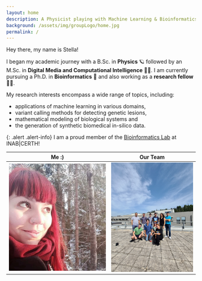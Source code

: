 ```yaml
---
layout: home
description: A Physicist playing with Machine Learning & Bioinformatics
background: /assets/img/groupLogo/home.jpg
permalink: /
---
```



Hey there, my name is Stella! 
    
I began my academic journey with a B.Sc. in **Physics** 🪐 followed by an M.Sc. in **Digital Media and Computational Intelligence** 👩‍💻. I am currently pursuing a Ph.D. in **Bioinformatics** 🧬 and also working as a **research fellow** 👩‍🔬. 

My research interests encompass a wide range of topics, including:
- applications of machine learning in various domains, 
- variant calling methods for detecting genetic lesions, 
- mathematical modeling of biological systems and 
- the generation of synthetic biomedical in-silico data.
    
{: .alert .alert-info}
I am a proud member of the [Bioinformatics Lab](https://biodataanalysisgroup.github.io/) at INAB|CERTH!
    


Me :)            |  Our Team
:-------------------------:|:-------------------------:
<img src="/assets/img/team/sfragkoul.jpg" alt="Photo taken in Espoo, Finland" width="300"/>  |   <img src="/assets/img/team/team.jpg" alt="Photo taken in INAB@CERTH" width="250"/>
